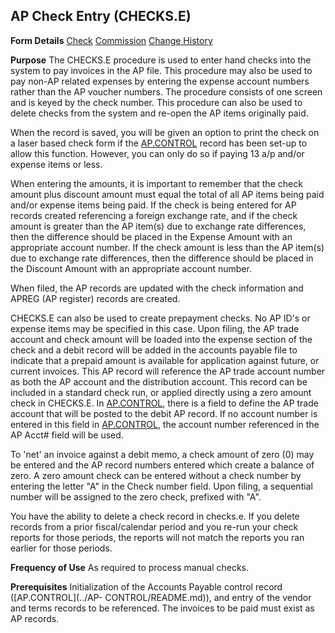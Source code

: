 ## AP Check Entry (CHECKS.E)
<PageHeader />

**Form Details**
[Check](../CHECKS-E-1/README.md)
[Commission](../CHECKS-E-2/README.md)
[Change History](../CHECKS-E-3/README.md)

**Purpose**
The CHECKS.E procedure is used to enter hand checks into the system to pay
invoices in the AP file. This procedure may also be used to pay non-AP related
expenses by entering the expense account numbers rather than the AP voucher
numbers. The procedure consists of one screen and is keyed by the check
number. This procedure can also be used to delete checks from the system and
re-open the AP items originally paid.

When the record is saved, you will be given an option to print the check on a
laser based check form if the [AP.CONTROL](../AP-CONTROL/README.md) record has been
set-up to allow this function. However, you can only do so if paying 13 a/p
and/or expense items or less.

When entering the amounts, it is important to remember that the check amount
plus discount amount must equal the total of all AP items being paid and/or
expense items being paid. If the check is being entered for AP records created
referencing a foreign exchange rate, and if the check amount is greater than
the AP item(s) due to exchange rate differences, then the difference should be
placed in the Expense Amount with an appropriate account number. If the check
amount is less than the AP item(s) due to exchange rate differences, then the
difference should be placed in the Discount Amount with an appropriate account
number.

When filed, the AP records are updated with the check information and APREG
(AP register) records are created.

CHECKS.E can also be used to create prepayment checks. No AP ID's or expense
items may be specified in this case. Upon filing, the AP trade account and
check amount will be loaded into the expense section of the check and a debit
record will be added in the accounts payable file to indicate that a prepaid
amount is available for application against future, or current invoices. This
AP record will reference the AP trade account number as both the AP account
and the distribution account. This record can be included in a standard check
run, or applied directly using a zero amount check in CHECKS.E. In
[AP.CONTROL](../AP-CONTROL/README.md), there is a field to define the AP trade account
that will be posted to the debit AP record. If no account number is entered in
this field in [AP.CONTROL](../AP-CONTROL/README.md), the account number referenced in
the AP Acct# field will be used.

To 'net' an invoice against a debit memo, a check amount of zero (0) may be
entered and the AP record numbers entered which create a balance of zero. A
zero amount check can be entered without a check number by entering the letter
"A" in the Check number field. Upon filing, a sequential number will be
assigned to the zero check, prefixed with "A".

You have the ability to delete a check record in checks.e. If you delete
records from a prior fiscal/calendar period and you re-run your check reports
for those periods, the reports will not match the reports you ran earlier for
those periods.

**Frequency of Use**
As required to process manual checks.

**Prerequisites**
Initialization of the Accounts Payable control record ([AP.CONTROL](../AP-
CONTROL/README.md)), and entry of the vendor and terms records to be referenced. The
invoices to be paid must exist as AP records.

<badge text= "Version 8.10.57 " vertical="middle" />

<PageFooter />
